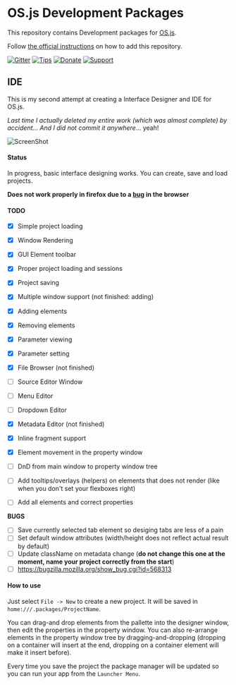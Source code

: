 # OS.js Development Packages

This repository contains Development packages for [OS.js](https://github.com/os-js/OS.js).

Follow [the official instructions](https://os.js.org/doc/manuals/man-package-manager.html) on how to add this repository.

[![Gitter](https://img.shields.io/gitter/room/nwjs/nw.js.svg)](https://gitter.im/os-js/OS.js?utm_source=badge&utm_medium=badge&utm_campaign=pr-badge)
[![Tips](https://img.shields.io/gratipay/os-js.svg)](https://gratipay.com/os-js/)
[![Donate](https://img.shields.io/badge/paypal-donate-yellow.svg)](https://www.paypal.com/cgi-bin/webscr?cmd=_donations&business=andersevenrud%40gmail%2ecom&lc=NO&currency_code=USD&bn=PP%2dDonationsBF%3abtn_donate_SM%2egif%3aNonHosted)
[![Support](https://img.shields.io/badge/patreon-support-orange.svg)](https://www.patreon.com/user?u=2978551&ty=h&u=2978551)

## IDE

This is my second attempt at creating a Interface Designer and IDE for OS.js.

*Last time I actually deleted my entire work (which was almost complete) by accident... And I did not commit it anywhere*... yeah!

![ScreenShot](https://raw.githubusercontent.com/os-js/OS.js-development/master/doc/ide.png)

#### Status

In progress, basic interface designing works. You can create, save and load projects.

**Does not work properly in firefox due to a [bug](https://bugzilla.mozilla.org/show_bug.cgi?id=568313) in the browser**

#### TODO

* [x] Simple project loading
* [x] Window Rendering
* [x] GUI Element toolbar
* [x] Proper project loading and sessions
* [x] Project saving
* [x] Multiple window support (not finished: adding)
* [x] Adding elements
* [x] Removing elements
* [x] Parameter viewing
* [x] Parameter setting
* [x] File Browser (not finished)
* [ ] Source Editor Window
* [ ] Menu Editor
* [ ] Dropdown Editor
* [x] Metadata Editor (not finished)
* [x] Inline fragment support
* [x] Element movement in the property window
* [ ] DnD from main window to property window tree
* [ ] Add tooltips/overlays (helpers) on elements that does not render (like when you don't set your flexboxes right)
* [ ] Add all elements and correct properties


**BUGS**

* [ ] Save currently selected tab element so desiging tabs are less of a pain
* [ ] Set default window attributes (width/height does not reflect actual result by default)
* [ ] Update className on metadata change (**do not change this one at the moment, name your project correctly from the start**)
* [ ] https://bugzilla.mozilla.org/show_bug.cgi?id=568313

#### How to use

Just select `File -> New` to create a new project. It will be saved in `home:///.packages/ProjectName`.

You can drag-and drop elements from the pallette into the designer window, then edit the properties in the property window. You can also re-arrange elements in the property window tree by dragging-and-dropping (dropping on a container will insert at the end, dropping on a container element will make it insert before).

Every time you save the project the package manager will be updated so you can run your app from the `Launcher Menu`.
